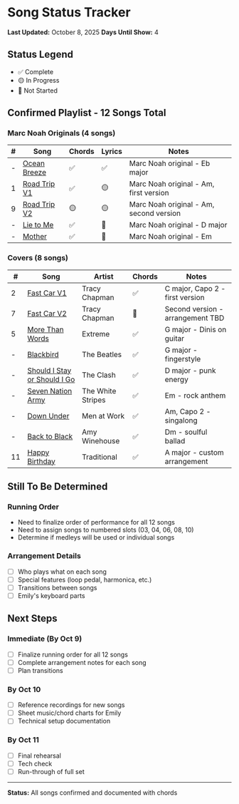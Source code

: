 # Song Status Tracker

**Last Updated:** October 8, 2025
**Days Until Show:** 4

## Status Legend
- ✅ Complete
- 🟡 In Progress
- 🔴 Not Started

## Confirmed Playlist - 12 Songs Total

### Marc Noah Originals (4 songs)

| # | Song | Chords | Lyrics | Notes |
|---|------|--------|--------|-------|
| - | [Ocean Breeze](./songs/ocean-breeze/) | ✅ | ✅ | Marc Noah original - Eb major |
| 1 | [Road Trip V1](./songs/01-road-trip-v1/) | ✅ | 🟡 | Marc Noah original - Am, first version |
| 9 | [Road Trip V2](./songs/09-road-trip-v2/) | 🟡 | 🟡 | Marc Noah original - Am, second version |
| - | [Lie to Me](./songs/lie-to-me/) | ✅ | 🔴 | Marc Noah original - D major |
| - | [Mother](./songs/mother/) | ✅ | 🔴 | Marc Noah original - Em |

### Covers (8 songs)

| # | Song | Artist | Chords | Notes |
|---|------|--------|--------|-------|
| 2 | [Fast Car V1](./songs/02-fast-car-v1/) | Tracy Chapman | ✅ | C major, Capo 2 - first version |
| 7 | [Fast Car V2](./songs/07-fast-car-v2/) | Tracy Chapman | 🔴 | Second version - arrangement TBD |
| 5 | [More Than Words](./songs/05-more-than-words/) | Extreme | ✅ | G major - Dinis on guitar |
| - | [Blackbird](./songs/blackbird/) | The Beatles | ✅ | G major - fingerstyle |
| - | [Should I Stay or Should I Go](./songs/should-i-stay-or-should-i-go/) | The Clash | ✅ | D major - punk energy |
| - | [Seven Nation Army](./songs/seven-nation-army/) | The White Stripes | ✅ | Em - rock anthem |
| - | [Down Under](./songs/down-under/) | Men at Work | ✅ | Am, Capo 2 - singalong |
| - | [Back to Black](./songs/back-to-black/) | Amy Winehouse | ✅ | Dm - soulful ballad |
| 11 | [Happy Birthday](./songs/11-happy-birthday/) | Traditional | ✅ | A major - custom arrangement |

## Still To Be Determined

### Running Order
- Need to finalize order of performance for all 12 songs
- Need to assign songs to numbered slots (03, 04, 06, 08, 10)
- Determine if medleys will be used or individual songs

### Arrangement Details
- [ ] Who plays what on each song
- [ ] Special features (loop pedal, harmonica, etc.)
- [ ] Transitions between songs
- [ ] Emily's keyboard parts

## Next Steps

### Immediate (By Oct 9)
- [ ] Finalize running order for all 12 songs
- [ ] Complete arrangement notes for each song
- [ ] Plan transitions

### By Oct 10
- [ ] Reference recordings for new songs
- [ ] Sheet music/chord charts for Emily
- [ ] Technical setup documentation

### By Oct 11
- [ ] Final rehearsal
- [ ] Tech check
- [ ] Run-through of full set

---

**Status:** All songs confirmed and documented with chords

